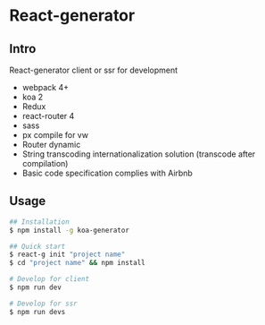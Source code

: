 # React-generator

## Intro
React-generator client or ssr for development

* webpack 4+
* koa 2
* Redux
* react-router 4
* sass
* px compile for vw
* Router dynamic
* String transcoding internationalization solution (transcode after compilation)
* Basic code specification complies with Airbnb

## Usage
```sh
## Installation
$ npm install -g koa-generator

## Quick start
$ react-g init "project name"
$ cd "project name" && npm install

# Develop for client
$ npm run dev

# Develop for ssr
$ npm run devs
```

